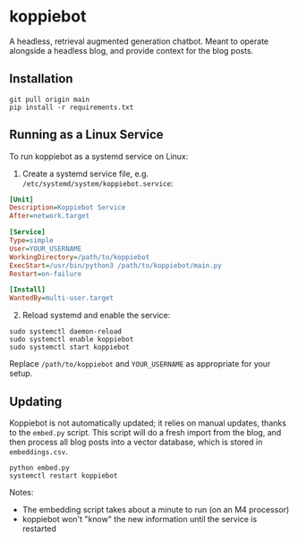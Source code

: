 # koppiebot

A headless, retrieval augmented generation chatbot.  Meant to operate alongside a headless blog, and provide context for the blog posts.

## Installation

```shell
git pull origin main
pip install -r requirements.txt
```

## Running as a Linux Service

To run koppiebot as a systemd service on Linux:

1. Create a systemd service file, e.g. `/etc/systemd/system/koppiebot.service`:

```ini
[Unit]
Description=Koppiebot Service
After=network.target

[Service]
Type=simple
User=YOUR_USERNAME
WorkingDirectory=/path/to/koppiebot
ExecStart=/usr/bin/python3 /path/to/koppiebot/main.py
Restart=on-failure

[Install]
WantedBy=multi-user.target
```

2. Reload systemd and enable the service:

```shell
sudo systemctl daemon-reload
sudo systemctl enable koppiebot
sudo systemctl start koppiebot
```

Replace `/path/to/koppiebot` and `YOUR_USERNAME` as appropriate for your setup.

## Updating

Koppiebot is not automatically updated; it relies on manual updates, thanks to the `embed.py` script.  This script will do a fresh import from the blog, and then process all blog posts into a vector database, which is stored in `embeddings.csv`.

```shell
python embed.py
systemctl restart koppiebot
```

Notes: 
- The embedding script takes about a minute to run (on an M4 processor)
- koppiebot won't "know" the new information until the service is restarted
